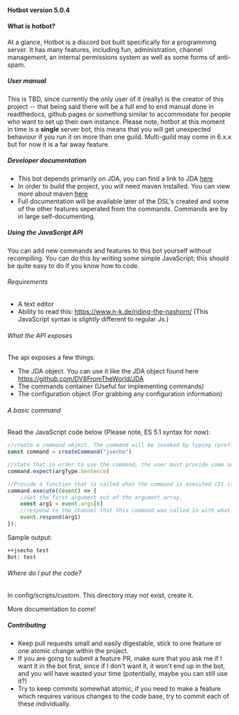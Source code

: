 

#### Hotbot version 5.0.4

#### What is hotbot? 
At a glance, Hotbot is a discord bot built specifically for a programming server. It has many features, including fun, administration, channel management, an internal permissions system as well as some forms of anti-spam. 



##### User manual
This is TBD, since currently the only user of it (really) is the creator of this project -- that being said there will be a full end to end manual done in readthedocs, github pages or something similar to accommodate for people who want to set up their own instance. Please note, hotbot at this moment in time is a **single** server bot, this means that you will get unexpected behaviour if you run it on more than one guild. Multi-guild may come in 6.x.x but for now it is a far away feature. 


##### Developer documentation
- This bot depends primarily on JDA, you can find a link to JDA [here](https://github.com/DV8FromTheWorld/JDA) 
- In order to build the project, you will need maven installed. You can view more about maven [here](https://maven.apache.org/)
- Full documentation will be available later of the DSL's created and some of the other features seperated from the commands. Commands are   by in large self-documenting. 


##### Using the JavaScript API

You can add new commands and features to this bot yourself without recompiling. You can do this by writing some
simple JavaScript; this should be quite easy to do if you know how to code. 

###### Requirements
 - A text editor
 - Ability to read this: https://www.n-k.de/riding-the-nashorn/ (This JavaScript syntax is *slightly* different to regular Js.)

###### What the API exposes
The api exposes a few things:
 - The JDA object. You can use it like the JDA object found here https://github.com/DV8FromTheWorld/JDA
 - The commands container (Useful for implementing commands)
 - The configuration object (For grabbing any configuration information)

###### A basic command
Read the JavaScript code below (Please note, ES 5.1 syntax for now):
```js
//create a command object. The command will be invoked by typing (prefix)jsecho
const command = createCommand("jsecho")

//state that in order to use the command, the user must provide some arguments, e.g. ++jsecho Hi there, this is a test!
command.expect(argType.Sentence)

//Provide a function that is called when the command is executed (It is passed a CommandEvent)
command.execute((event) => {
    //Get the first argument out of the argument array.
    const arg1 = event.args[0]
    //respond to the channel that this command was called in with what they said
    event.respond(arg1)
});
```

Sample output:
```txt
++jsecho test
Bot: test
```

###### Where do I put the code?
In config/scripts/custom. This directory may not exist, create it.

More documentation to come!

##### Contributing

- Keep pull requests small and easily digestable, stick to one feature or one atomic change within the project.
- If you are going to submit a feature PR, make sure that you ask me if I want it in the bot first, since if I don't want it, it won't end   up in the bot, and you will have wasted your time (potentially, maybe you can still use it?)
- Try to keep commits somewhat atomic, if you need to make a feature which requires various changes to the code base, try to commit each     of these individually. 
 

